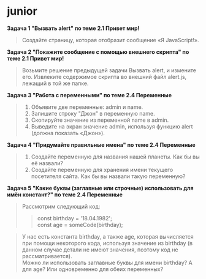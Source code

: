 # junior

**Задача 1 "Вызвать alert" по теме 2.1 Привет мир!**
<br>
 >Создайте страницу, которая отобразит сообщение «Я JavaScript!».

**Задача 2 "Покажите сообщение с помощью внешнего скрипта" по теме 2.1 Привет мир!**
<br>
>Возьмите решение предыдущей задачи Вызвать alert, и измените его. Извлеките содержимое скрипта во внешний файл alert.js, лежащий в той же папке.

**Задача 3 "Работа с переменными" по теме 2.4 Переменные**
<br>
>1. Объявите две переменные: admin и name.
>2. Запишите строку "Джон" в переменную name.
>3. Скопируйте значение из переменной name в admin.
>4. Выведите на экран значение admin, используя функцию alert (должна показать «Джон»). 

**Задача 4 "Придумайте правильные имена" по теме 2.4 Переменные**
<br>
>1. Создайте переменную для названия нашей планеты. Как бы вы её назвали?
>2. Создайте переменную для хранения имени текущего посетителя сайта. Как бы вы назвали такую переменную? 

**Задача 5 "Какие буквы (заглавные или строчные) использовать для имён констант?" по теме 2.4 Переменные**
<br>
>Рассмотрим следующий код:
> >const birthday = '18.04.1982';<br>
> >const age = someCode(birthday);

>У нас есть константа birthday, а также age, которая вычисляется при помощи некоторого кода, используя значение из birthday (в данном случае детали не имеют значения, поэтому код не рассматривается). <br>
>Можно ли использовать заглавные буквы для имени birthday? А для age? Или одновременно для обеих переменных?

